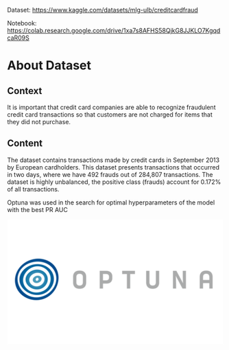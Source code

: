 Dataset: https://www.kaggle.com/datasets/mlg-ulb/creditcardfraud

Notebook: https://colab.research.google.com/drive/1xa7s8AFHS58QjkG8JJKLO7KgqdcaR09S
# About Dataset
## Context
It is important that credit card companies are able to recognize fraudulent credit card transactions so that customers are not charged for items that they did not purchase.

## Content
The dataset contains transactions made by credit cards in September 2013 by European cardholders.
This dataset presents transactions that occurred in two days, where we have 492 frauds out of 284,807 transactions. The dataset is highly unbalanced, the positive class (frauds) account for 0.172% of all transactions.

Optuna was used in the search for optimal hyperparameters of the model with the best PR AUC

![Alt text](image.png)
